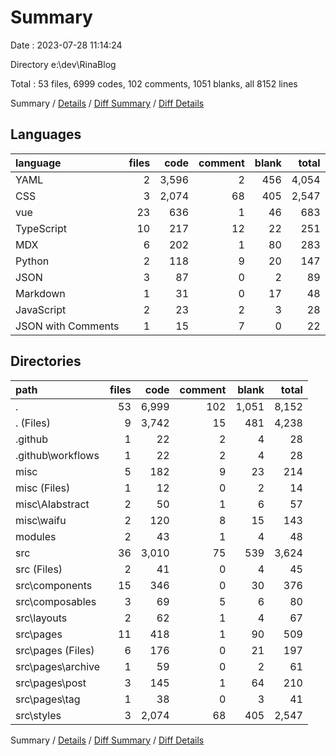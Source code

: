 # Summary

Date : 2023-07-28 11:14:24

Directory e:\\dev\\RinaBlog

Total : 53 files,  6999 codes, 102 comments, 1051 blanks, all 8152 lines

Summary / [Details](details.md) / [Diff Summary](diff.md) / [Diff Details](diff-details.md)

## Languages
| language | files | code | comment | blank | total |
| :--- | ---: | ---: | ---: | ---: | ---: |
| YAML | 2 | 3,596 | 2 | 456 | 4,054 |
| CSS | 3 | 2,074 | 68 | 405 | 2,547 |
| vue | 23 | 636 | 1 | 46 | 683 |
| TypeScript | 10 | 217 | 12 | 22 | 251 |
| MDX | 6 | 202 | 1 | 80 | 283 |
| Python | 2 | 118 | 9 | 20 | 147 |
| JSON | 3 | 87 | 0 | 2 | 89 |
| Markdown | 1 | 31 | 0 | 17 | 48 |
| JavaScript | 2 | 23 | 2 | 3 | 28 |
| JSON with Comments | 1 | 15 | 7 | 0 | 22 |

## Directories
| path | files | code | comment | blank | total |
| :--- | ---: | ---: | ---: | ---: | ---: |
| . | 53 | 6,999 | 102 | 1,051 | 8,152 |
| . (Files) | 9 | 3,742 | 15 | 481 | 4,238 |
| .github | 1 | 22 | 2 | 4 | 28 |
| .github\\workflows | 1 | 22 | 2 | 4 | 28 |
| misc | 5 | 182 | 9 | 23 | 214 |
| misc (Files) | 1 | 12 | 0 | 2 | 14 |
| misc\\AIabstract | 2 | 50 | 1 | 6 | 57 |
| misc\\waifu | 2 | 120 | 8 | 15 | 143 |
| modules | 2 | 43 | 1 | 4 | 48 |
| src | 36 | 3,010 | 75 | 539 | 3,624 |
| src (Files) | 2 | 41 | 0 | 4 | 45 |
| src\\components | 15 | 346 | 0 | 30 | 376 |
| src\\composables | 3 | 69 | 5 | 6 | 80 |
| src\\layouts | 2 | 62 | 1 | 4 | 67 |
| src\\pages | 11 | 418 | 1 | 90 | 509 |
| src\\pages (Files) | 6 | 176 | 0 | 21 | 197 |
| src\\pages\\archive | 1 | 59 | 0 | 2 | 61 |
| src\\pages\\post | 3 | 145 | 1 | 64 | 210 |
| src\\pages\\tag | 1 | 38 | 0 | 3 | 41 |
| src\\styles | 3 | 2,074 | 68 | 405 | 2,547 |

Summary / [Details](details.md) / [Diff Summary](diff.md) / [Diff Details](diff-details.md)